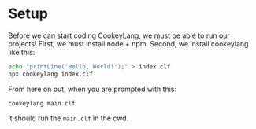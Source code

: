 # Setup

Before we can start coding CookeyLang, we must be able to run our projects!
First, we must install node + npm.
Second, we install cookeylang like this:

```sh
echo "printLine('Hello, World!');" > index.clf
npx cookeylang index.clf
```

From here on out, when you are prompted with this:

```
cookeylang main.clf
```

it should run the `main.clf` in the cwd.
